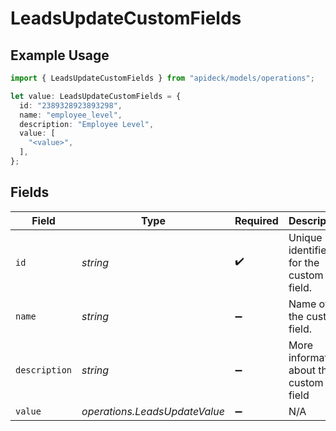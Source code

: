 # LeadsUpdateCustomFields

## Example Usage

```typescript
import { LeadsUpdateCustomFields } from "apideck/models/operations";

let value: LeadsUpdateCustomFields = {
  id: "2389328923893298",
  name: "employee_level",
  description: "Employee Level",
  value: [
    "<value>",
  ],
};
```

## Fields

| Field                                   | Type                                    | Required                                | Description                             | Example                                 |
| --------------------------------------- | --------------------------------------- | --------------------------------------- | --------------------------------------- | --------------------------------------- |
| `id`                                    | *string*                                | :heavy_check_mark:                      | Unique identifier for the custom field. | 2389328923893298                        |
| `name`                                  | *string*                                | :heavy_minus_sign:                      | Name of the custom field.               | employee_level                          |
| `description`                           | *string*                                | :heavy_minus_sign:                      | More information about the custom field | Employee Level                          |
| `value`                                 | *operations.LeadsUpdateValue*           | :heavy_minus_sign:                      | N/A                                     |                                         |